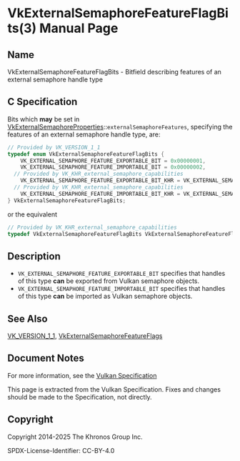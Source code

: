 # VkExternalSemaphoreFeatureFlagBits(3) Manual Page

## Name

VkExternalSemaphoreFeatureFlagBits - Bitfield describing features of an external semaphore handle type



## [](#_c_specification)C Specification

Bits which **may** be set in [VkExternalSemaphoreProperties](https://registry.khronos.org/vulkan/specs/latest/man/html/VkExternalSemaphoreProperties.html)::`externalSemaphoreFeatures`, specifying the features of an external semaphore handle type, are:

```c++
// Provided by VK_VERSION_1_1
typedef enum VkExternalSemaphoreFeatureFlagBits {
    VK_EXTERNAL_SEMAPHORE_FEATURE_EXPORTABLE_BIT = 0x00000001,
    VK_EXTERNAL_SEMAPHORE_FEATURE_IMPORTABLE_BIT = 0x00000002,
  // Provided by VK_KHR_external_semaphore_capabilities
    VK_EXTERNAL_SEMAPHORE_FEATURE_EXPORTABLE_BIT_KHR = VK_EXTERNAL_SEMAPHORE_FEATURE_EXPORTABLE_BIT,
  // Provided by VK_KHR_external_semaphore_capabilities
    VK_EXTERNAL_SEMAPHORE_FEATURE_IMPORTABLE_BIT_KHR = VK_EXTERNAL_SEMAPHORE_FEATURE_IMPORTABLE_BIT,
} VkExternalSemaphoreFeatureFlagBits;
```

or the equivalent

```c++
// Provided by VK_KHR_external_semaphore_capabilities
typedef VkExternalSemaphoreFeatureFlagBits VkExternalSemaphoreFeatureFlagBitsKHR;
```

## [](#_description)Description

- `VK_EXTERNAL_SEMAPHORE_FEATURE_EXPORTABLE_BIT` specifies that handles of this type **can** be exported from Vulkan semaphore objects.
- `VK_EXTERNAL_SEMAPHORE_FEATURE_IMPORTABLE_BIT` specifies that handles of this type **can** be imported as Vulkan semaphore objects.

## [](#_see_also)See Also

[VK\_VERSION\_1\_1](https://registry.khronos.org/vulkan/specs/latest/man/html/VK_VERSION_1_1.html), [VkExternalSemaphoreFeatureFlags](https://registry.khronos.org/vulkan/specs/latest/man/html/VkExternalSemaphoreFeatureFlags.html)

## [](#_document_notes)Document Notes

For more information, see the [Vulkan Specification](https://registry.khronos.org/vulkan/specs/latest/html/vkspec.html#VkExternalSemaphoreFeatureFlagBits)

This page is extracted from the Vulkan Specification. Fixes and changes should be made to the Specification, not directly.

## [](#_copyright)Copyright

Copyright 2014-2025 The Khronos Group Inc.

SPDX-License-Identifier: CC-BY-4.0